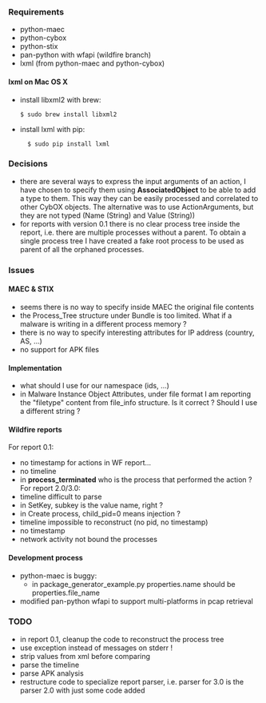 ### Requirements
- python-maec
- python-cybox
- python-stix
- pan-python with wfapi (wildfire branch)
- lxml (from python-maec and python-cybox)

#### lxml on Mac OS X
-	install libxml2 with brew:

		$ sudo brew install libxml2
		
- install lxml with pip:

		$ sudo pip install lxml

### Decisions
- there are several ways to express the input arguments of an action, I have chosen to specify them using **AssociatedObject** to be able to add a type to them. This way they can be easily processed and correlated to other CybOX objects. The alternative was to use ActionArguments, but they are not typed (Name (String) and Value (String))
- for reports with version 0.1 there is no clear process tree inside the report, i.e. there are multiple processes without a parent. To obtain a single process tree I have created a fake root process to be used as parent of all the orphaned processes.

### Issues
#### MAEC & STIX
- seems there is no way to specify inside MAEC the original file contents
- the Process_Tree structure under Bundle is too limited. What if a malware is writing in a different process memory ?
- there is no way to specify interesting attributes for IP address (country, AS, ...)
- no support for APK files

#### Implementation
- what should I use for our namespace (ids, ...)
- in Malware Instance Object Attributes, under file format I am reporting the "filetype" content from file_info structure. Is it correct ? Should I use a different string ?

#### Wildfire reports
For report 0.1:
- no timestamp for actions in WF report...
- no timeline
- in **process_terminated** who is the process that performed the action ?
For report 2.0/3.0:
- timeline difficult to parse
- in SetKey, subkey is the value name, right ?
- in Create process, child_pid=0 means injection ?
- timeline impossible to reconstruct (no pid, no timestamp)
- no timestamp
- network activity not bound the processes

#### Development process
- python-maec is buggy:
	- in package_generator_example.py properties.name should be properties.file_name
- modified pan-python wfapi to support multi-platforms in pcap retrieval

### TODO
- in report 0.1, cleanup the code to reconstruct the process tree
- use exception instead of messages on stderr !
- strip values from xml before comparing
- parse the timeline
- parse APK analysis
- restructure code to specialize report parser, i.e. parser for 3.0 is the parser 2.0 with just some code added